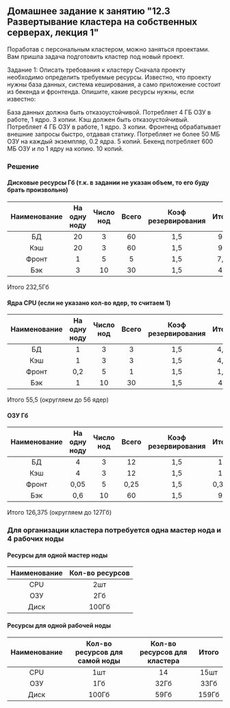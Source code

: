 ## Домашнее задание к занятию "12.3 Развертывание кластера на собственных серверах, лекция 1"

Поработав с персональным кластером, можно заняться проектами. Вам пришла задача подготовить кластер под новый проект.

Задание 1: Описать требования к кластеру
Сначала проекту необходимо определить требуемые ресурсы. Известно, что проекту нужны база данных, система кеширования, а само приложение состоит из бекенда и фронтенда. Опишите, какие ресурсы нужны, если известно:

База данных должна быть отказоустойчивой. Потребляет 4 ГБ ОЗУ в работе, 1 ядро. 3 копии.
Кэш должен быть отказоустойчивый. Потребляет 4 ГБ ОЗУ в работе, 1 ядро. 3 копии.
Фронтенд обрабатывает внешние запросы быстро, отдавая статику. Потребляет не более 50 МБ ОЗУ на каждый экземпляр, 0.2 ядра. 5 копий.
Бекенд потребляет 600 МБ ОЗУ и по 1 ядру на копию. 10 копий.

### Решение

#### Дисковые ресурсы Гб (т.к. в задании не указан объем, то его буду брать произвольно)
|Наименование|	На одну ноду|	Число нод|	Всего|	Коэф резервирования|	Итого|
|:---:|:---:|:---:|:---:|:---:|:---:|
|БД|20|3|60|1,5|90|
|Кэш|20|3|60|1,5|90|
|Фронт|1|5|5|1,5|7,5|
|Бэк|3|10|30|1,5|45|
Итого 232,5Гб

#### Ядра CPU (если не указано кол-во ядер, то считаем 1)
|Наименование|	На одну ноду|	Число нод|	Всего|	Коэф резервирования|	Итого|
|:---:|:---:|:---:|:---:|:---:|:---:|
|БД|1|3|3|1,5|4,5|
|Кэш|1|3|3|1,5|4,5|
|Фронт|0,2|5|1|1,5|1,5|
|Бэк|1|10|30|1,5|45|

Итого 55,5 (округляем до 56 ядер)

#### ОЗУ Гб
|Наименование|	На одну ноду|	Число нод|	Всего|	Коэф резервирования|	Итого|
|:---:|:---:|:---:|:---:|:---:|:---:|
|БД|4|3|12|1,5|18|
|Кэш|4|3|12|1,5|18|
|Фронт|0,05|5|0,25|1,5|0,375|
|Бэк|0,6|10|60|1,5|90|

Итого 126,375 (округляем до 127Гб)

### Для организации кластера потребуется одна мастер нода и 4 рабочих ноды 

#### Ресурсы для одной мастер ноды
|Наименование|Кол-во ресурсов|
|:---:|:---:|
CPU|2шт|
ОЗУ|2Гб|
Диск|100Гб|

#### Ресурсы для одной рабочей ноды 
|Наименование|Кол-во ресурсов для самой ноды |Кол-во ресурсов для кластера|	Итого|
|:---:|:---:|:---:|:---:|
CPU|1шт|14|15шт
ОЗУ|1Гб|32Гб|33Гб
Диск|100Гб|59Гб|159Гб
